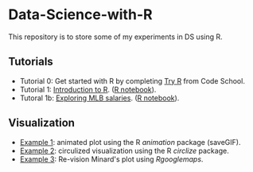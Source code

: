 # Data-Science-with-R
This repository is to store some of my experiments in DS using R. 

## Tutorials
- Tutorial 0: Get started with R by completing [Try R](http://tryr.codeschool.com/) from Code School. 
- Tutorial 1: [Introduction to R](https://rawgit.com/tz33cu/Data-Science-with-R/master/Tutorials/Tutorial1_introR.nb.html). ([R notebook](Tutorials/Tutorial1_introR.Rmd)).
- Tutoral 1b: [Exploring MLB salaries](https://rawgit.com/tz33cu/Data-Science-with-R/master/Tutorials/Tutorial1b_baseball.nb.html). ([R notebook](Tutorials/Tutorial1b_baseball.Rmd)).


## Visualization
- [Example 1](https://github.com/tz33cu/Data-Science-with-R/blob/master/Visualization/Example%201/Animated.Rmd): animated plot using the R *animation* package (saveGIF).
- [Example 2](https://github.com/tz33cu/Data-Science-with-R/blob/master/Visualization/Example%202/circlize.Rmd): circulized visualization using the R *circlize* package. 
- [Example 3](https://github.com/tz33cu/Data-Science-with-R/blob/master/Visualization/Example%203/minard.Rmd): Re-vision Minard's plot using *Rgooglemaps*.

